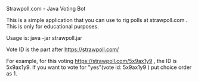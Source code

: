 Strawpoll.com - Java Voting Bot

This is a simple application that you can use to rig polls at strawpoll.com . This is only for educational purposes.

Usage is: java -jar strawpoll.jar <choice order> <vote id>

Vote ID is the part after https://strawpoll.com/

For example, for this voting https://strawpoll.com/5x9ax1y9 , the ID is 5x9ax1y9.
If you want to vote for "yes"(vote id: 5x9ax1y9 ) put choice order as 1.
